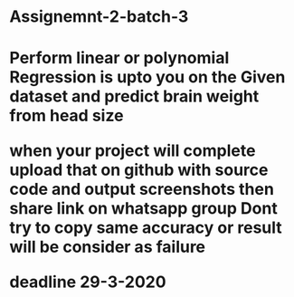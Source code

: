 
<h1>  Assignemnt-2-batch-3<h1>
  Perform linear or polynomial Regression  is upto you on the Given dataset and predict brain weight from head size 
  
  when your project will complete upload that on github with source code and output screenshots  then share link on whatsapp group
  Dont try to copy same accuracy or result will be consider as failure
  
 
  
  <b1>deadline 29-3-2020<b1>
